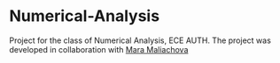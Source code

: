 # Numerical-Analysis
Project for the class of Numerical Analysis, ECE AUTH. The project was developed in collaboration with [Mara Maliachova](https://github.com/maliachova)
